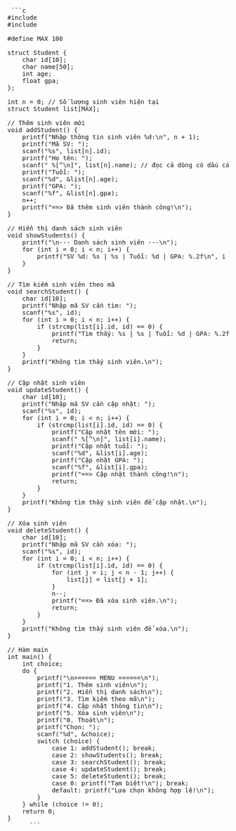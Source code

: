<pre> ```c 
#include <stdio.h>
#include <string.h>

#define MAX 100

struct Student {
    char id[10];
    char name[50];
    int age;
    float gpa;
};

int n = 0; // Số lượng sinh viên hiện tại
struct Student list[MAX];

// Thêm sinh viên mới
void addStudent() {
    printf("Nhập thông tin sinh viên %d:\n", n + 1);
    printf("Mã SV: ");
    scanf("%s", list[n].id);
    printf("Họ tên: ");
    scanf(" %[^\n]", list[n].name); // đọc cả dòng có dấu cách
    printf("Tuổi: ");
    scanf("%d", &list[n].age);
    printf("GPA: ");
    scanf("%f", &list[n].gpa);
    n++;
    printf("==> Đã thêm sinh viên thành công!\n");
}

// Hiển thị danh sách sinh viên
void showStudents() {
    printf("\n--- Danh sách sinh viên ---\n");
    for (int i = 0; i < n; i++) {
        printf("SV %d: %s | %s | Tuổi: %d | GPA: %.2f\n", i + 1, list[i].id, list[i].name, list[i].age, list[i].gpa);
    }
}

// Tìm kiếm sinh viên theo mã
void searchStudent() {
    char id[10];
    printf("Nhập mã SV cần tìm: ");
    scanf("%s", id);
    for (int i = 0; i < n; i++) {
        if (strcmp(list[i].id, id) == 0) {
            printf("Tìm thấy: %s | %s | Tuổi: %d | GPA: %.2f\n", list[i].id, list[i].name, list[i].age, list[i].gpa);
            return;
        }
    }
    printf("Không tìm thấy sinh viên.\n");
}

// Cập nhật sinh viên
void updateStudent() {
    char id[10];
    printf("Nhập mã SV cần cập nhật: ");
    scanf("%s", id);
    for (int i = 0; i < n; i++) {
        if (strcmp(list[i].id, id) == 0) {
            printf("Cập nhật tên mới: ");
            scanf(" %[^\n]", list[i].name);
            printf("Cập nhật tuổi: ");
            scanf("%d", &list[i].age);
            printf("Cập nhật GPA: ");
            scanf("%f", &list[i].gpa);
            printf("==> Cập nhật thành công!\n");
            return;
        }
    }
    printf("Không tìm thấy sinh viên để cập nhật.\n");
}

// Xóa sinh viên
void deleteStudent() {
    char id[10];
    printf("Nhập mã SV cần xóa: ");
    scanf("%s", id);
    for (int i = 0; i < n; i++) {
        if (strcmp(list[i].id, id) == 0) {
            for (int j = i; j < n - 1; j++) {
                list[j] = list[j + 1];
            }
            n--;
            printf("==> Đã xóa sinh viên.\n");
            return;
        }
    }
    printf("Không tìm thấy sinh viên để xóa.\n");
}

// Hàm main
int main() {
    int choice;
    do {
        printf("\n====== MENU ======\n");
        printf("1. Thêm sinh viên\n");
        printf("2. Hiển thị danh sách\n");
        printf("3. Tìm kiếm theo mã\n");
        printf("4. Cập nhật thông tin\n");
        printf("5. Xóa sinh viên\n");
        printf("0. Thoát\n");
        printf("Chọn: ");
        scanf("%d", &choice);
        switch (choice) {
            case 1: addStudent(); break;
            case 2: showStudents(); break;
            case 3: searchStudent(); break;
            case 4: updateStudent(); break;
            case 5: deleteStudent(); break;
            case 0: printf("Tạm biệt!\n"); break;
            default: printf("Lựa chọn không hợp lệ!\n");
        }
    } while (choice != 0);
    return 0;
}
      ``` </pre>
